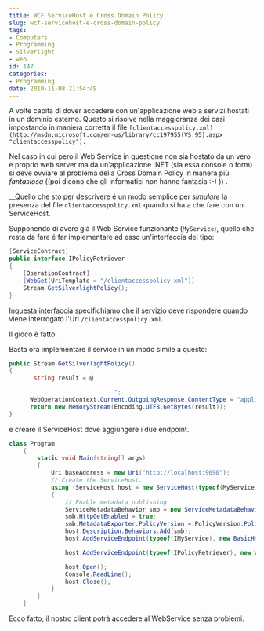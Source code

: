 ```yaml
---
title: WCF ServiceHost e Cross Domain Policy
slug: wcf-servicehost-e-cross-domain-policy
tags:
- Computers
- Programming
- Silverlight
- web
id: 147
categories:
- Programming
date: 2010-11-08 21:54:49
---
```


A volte capita di dover accedere con un'applicazione web a servizi hostati in un dominio esterno. Questo si risolve nella maggioranza dei casi impostando in maniera corretta il file `[clientaccesspolicy.xml](http://msdn.microsoft.com/en-us/library/cc197955(VS.95).aspx "clientaccesspolicy"). `

Nel caso in cui però il Web Service in questione non sia hostato da un vero e proprio web server ma da un'applicazione .NET (sia essa console o form) si deve ovviare al problema della Cross Domain Policy in manera più _fantasiosa_ ((poi dicono che gli informatici non hanno fantasia :-) )) .

_<!--more-->_Quello che sto per descrivere é un modo semplice per _simulare_ la presenza del file `clientaccesspolicy.xml` quando si ha a che fare con un ServiceHost.

Supponendo di avere già il Web Service funzionante (`MyService`), quello che resta da fare é far implementare ad esso un'interfaccia del tipo:
```csharp
[ServiceContract]
public interface IPolicyRetriever
{
    [OperationContract]
    [WebGet(UriTemplate = "/clientaccesspolicy.xml")]
    Stream GetSilverlightPolicy();
}
```
Inquesta interfaccia specifichiamo che il servizio deve rispondere quando viene interrogato l'Uri `/clientaccesspolicy.xml`.

Il gioco è fatto.

Basta ora implementare il service in un modo simile a questo:
```csharp
public Stream GetSilverlightPolicy()
{
       string result = @

                              ";
      WebOperationContext.Current.OutgoingResponse.ContentType = "application/xml";
      return new MemoryStream(Encoding.UTF8.GetBytes(result));
}
```
e creare il ServiceHost dove aggiungere i due endpoint.
```csharp
class Program
    {
        static void Main(string[] args)
        {
            Uri baseAddress = new Uri("http://localhost:9090");
            // Create the ServiceHost.
            using (ServiceHost host = new ServiceHost(typeof(MyService), baseAddress))
            {
                // Enable metadata publishing.
                ServiceMetadataBehavior smb = new ServiceMetadataBehavior();
                smb.HttpGetEnabled = true;
                smb.MetadataExporter.PolicyVersion = PolicyVersion.Policy15;
                host.Description.Behaviors.Add(smb);
                host.AddServiceEndpoint(typeof(IMyService), new BasicHttpBinding(), new Uri("http://localhost:9090/myservice.svc"));

                host.AddServiceEndpoint(typeof(IPolicyRetriever), new WebHttpBinding(), "").Behaviors.Add(new WebHttpBehavior());

                host.Open();
                Console.ReadLine();
                host.Close();
            }
        }
    }
```
Ecco fatto; il nostro client potrà accedere al WebService senza problemi.
